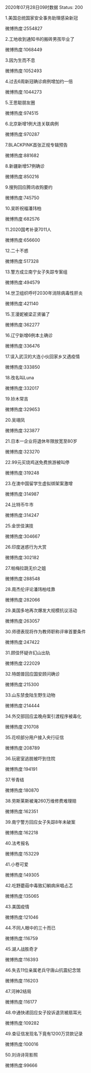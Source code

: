 2020年07月28日09时数据
Status: 200

1.美国总统国家安全事务助理感染新冠

微博热度:2554827

2.工地收到通知书的搬砖男孩毕业了

微博热度:1068449

3.因为生而不息

微博热度:1052493

4.过去6周新冠确诊病例增加约一倍

微博热度:1044273

5.王思聪朋友圈

微博热度:974515

6.北京新增1例大连关联病例

微博热度:970287

7.BLACKPINK首张正规专辑预告

微博热度:881682

8.新疆新增57例确诊

微博热度:850216

9.搜狗回应腾讯收购要约

微博热度:745750

10.吴昕祝福潘玮柏

微博热度:682576

11.2020国考补录7011人

微博热度:656600

12.二十不惑

微博热度:517328

13.警方成立南宁女子失踪专案组

微博热度:494579

14.世卫组织呼吁2030年消除病毒性肝炎

微博热度:421140

15.王漫妮被梁正贤骗了

微博热度:362277

16.辽宁新增6例本土确诊

微博热度:336476

17.误入武汉的大连小伙回家乡又遇疫情

微博热度:333850

18.改名叫Luna

微博热度:332017

19.铃木常吉

微博热度:329653

20.吴翊凤

微博热度:323877

21.日本一企业将退休年限放宽至80岁

微博热度:323270

22.99元买烧鸡送免费旅游被叫停

微博热度:319248

23.在澳中国留学生虚拟绑架案激增

微博热度:314987

24.比特币牛市

微博热度:314247

25.金世佳演技

微博热度:304667

26.印度迷惑行为大赏

微博热度:302182

27.帕梅拉跳无价之姐

微博热度:288548

28.周杰伦评论潘玮柏哇靠

微博热度:282066

29.美国多地再次爆发大规模抗议活动

微博热度:263057

30.师德表现将作为教师职称评审首要条件

微博热度:247422

31.顾佳怀疑许幻山出轨

微博热度:222029

32.特朗普回应国安顾问确诊

微博热度:215300

33.山东禁食陆生野生动物

微博热度:214444

34.外交部回应孟晚舟案引渡程序被毒化

微博热度:210708

35.花呗部分用户接入央行征信

微博热度:208789

36.玩密室逃脱被吓到住院

微博热度:194191

37.爷青结

微博热度:180870

38.劳斯莱斯被淹260万维修费难理赔

微博热度:162351

39.南宁警方回应女子失踪8年未破案

微博热度:162218

40.法考报名

微博热度:153229

41.小卷可爱

微博热度:149305

42.吃野蘑菇中毒致幻躺病床唱忐忑

微博热度:135065

43.美国疫情

微博热度:121046

44.不同人眼中的三十而已

微博热度:116759

45.湖人战胜奇才

微博热度:116393

46.失去11位亲属老兵守唐山抗震纪念馆

微博热度:116203

47.河神2结局

微博热度:116177

48.中通快递回应女子投诉退货被扇耳光

微博热度:109282

49.查征信发现名下竟有1200万贷款记录

微博热度:100016

50.刘诗诗背影照

微博热度:99666

